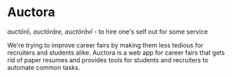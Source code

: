 # Auctora
*auctōrō, auctōrāre, auctōrāvī* - to hire one's self out for some service

We're trying to improve career fairs by making them less tedious for recruiters and students alike. Auctora is a web app for career fairs that gets rid of paper resumes and provides tools for students and recruiters to automate common tasks.
